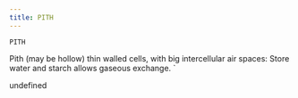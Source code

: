 ```yaml
---
title: PITH
---
```

`PITH`

Pith (may be hollow) thin walled cells, with big intercellular air spaces:
Store water and starch allows gaseous exchange.
`

undefined